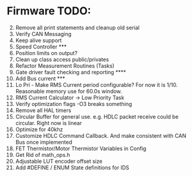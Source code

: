 # Firmware TODO:
2.  Remove all print statements and cleanup old serial
4.  Verify CAN Messaging
5.  Keep alive support
6.  Speed Controller ***
7.  Position limits on output?
8.  Clean up class access public/privates
10. Refactor Measurement Routines (Tasks)
13. Gate driver fault checking and reporting ****
15. Add Bus current ***
16. Lo Pri - Make RMS Current period configurable?  For now it is 1/10.  Reasonable memory use for 60.0s window.
20. RMS Current Calculator -> Low Priority Task
24. Verify optimization flags -O3 breaks something
26. Remove all HAL timers
27. Circular Buffer for general use. e.g. HDLC packet receive could be circular.  Right now is linear
28. Optimize for 40khz
29. Customize HDLC Command Callback.  And make consistent with CAN Bus once implemented
30. FET Thermistor/Motor Thermistor Variables in Config
31. Get Rid of math_ops.h
32. Adjustable LUT encoder offset size
34. Add #DEFINE / ENUM State definitions for IDS

